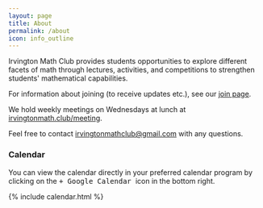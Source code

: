 ```yaml
---
layout: page
title: About
permalink: /about
icon: info_outline
---
```


Irvington Math Club provides students opportunities to explore different facets of math through lectures, activities, and competitions to strengthen students' mathematical capabilities.

For information about joining (to receive updates etc.), see our [join page](/join).

We hold weekly meetings on Wednesdays at lunch at [irvingtonmath.club/meeting](/meeting).

Feel free to contact irvingtonmathclub@gmail.com with any questions.

### Calendar

You can view the calendar directly in your preferred calendar program by clicking on the <kbd> + Google Calendar </kbd> icon in the bottom right.

{% include calendar.html %}
